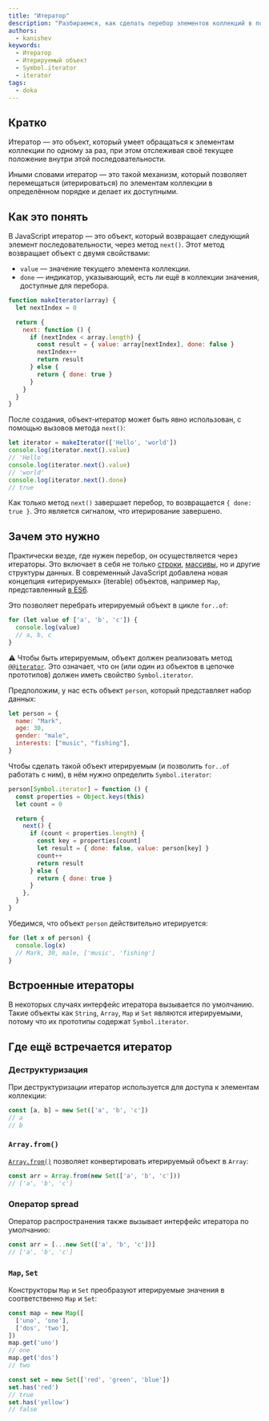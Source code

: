 ```yaml
---
title: "Итератор"
description: "Разбираемся, как сделать перебор элементов коллекций в порядке, котором хочется"
authors:
  - kanishev
keywords:
  - Итератор
  - Итерируемый объект
  - Symbol.iterator
  - iterator
tags:
  - doka
---
```


## Кратко

Итератор — это объект, который умеет обращаться к элементам коллекции по одному за раз, при этом отслеживая своё текущее положение внутри этой последовательности.

Иными словами итератор — это такой механизм, который позволяет перемещаться (итерироваться) по элементам коллекции в определённом порядке и делает их доступными.

## Как это понять

В JavaScript итератор — это объект, который возвращает следующий элемент последовательности, через метод `next()`. Этот метод возвращает объект с двумя свойствами:

- `value` — значение текущего элемента коллекции.
- `done` — индикатор, указывающий, есть ли ещё в коллекции значения, доступные для перебора.

```js
function makeIterator(array) {
  let nextIndex = 0

  return {
    next: function () {
      if (nextIndex < array.length) {
        const result = { value: array[nextIndex], done: false }
        nextIndex++
        return result
      } else {
        return { done: true }
      }
    }
  }
}
```

После создания, объект-итератор может быть явно использован, с помощью вызовов метода `next()`:

```js
let iterator = makeIterator(['Hello', 'world'])
console.log(iterator.next().value)
// 'Hello'
console.log(iterator.next().value)
// 'world'
console.log(iterator.next().done)
// true
```

Как только метод `next()` завершает перебор, то возвращается `{ done: true }`. Это является сигналом, что итерирование завершено.

## Зачем это нужно

Практически везде, где нужен перебор, он осуществляется через итераторы. Это включает в себя не только [строки](/js/string/), [массивы](/js/arrays/), но и другие структуры данных. В современный JavaScript добавлена новая концепция «итерируемых» (iterable) объектов, например `Map`, представленный [в ES6](https://262.ecma-international.org/6.0).

Это позволяет перебрать итерируемый объект в цикле `for..of`:

```js
for (let value of ['a', 'b', 'c']) {
  console.log(value)
  // a, b, c
}
```

<aside>

⚠️ Чтобы быть итерируемым, объект должен реализовать метод [`@@iterator`](https://tc39.es/ecma262/#sec-iteration). Это означает, что он (или один из объектов в цепочке прототипов) должен иметь свойство `Symbol.iterator`.

</aside>

Предположим, у нас есть объект `person`, который представляет набор данных:

```js
let person = {
  name: "Mark",
  age: 30,
  gender: "male",
  interests: ["music", "fishing"],
}
```

Чтобы сделать такой объект итерируемым (и позволить `for..of` работать с ним), в нём нужно определить `Symbol.iterator`:

```js
person[Symbol.iterator] = function () {
  const properties = Object.keys(this)
  let count = 0

  return {
    next() {
      if (count < properties.length) {
        const key = properties[count]
        let result = { done: false, value: person[key] }
        count++
        return result
      } else {
        return { done: true }
      }
    },
  }
}
```

Убедимся, что объект `person` действительно итерируется:

```js
for (let x of person) {
  console.log(x)
  // Mark, 30, male, ['music', 'fishing']
}
```

## Встроенные итераторы

В некоторых случаях интерфейс итератора вызывается по умолчанию. Такие объекты как `String`, `Array`, `Map` и `Set` являются итерируемыми, потому что их прототипы содержат `Symbol.iterator`.

## Где ещё встречается итератор

### Деструктуризация

При деструктуризации итератор используется для доступа к элементам коллекции:

```js
const [a, b] = new Set(['a', 'b', 'c'])
// a
// b
```

### `Array.from()`

[`Array.from()`](/js/array-from/) позволяет конвертировать итерируемый объект в `Array`:

```js
const arr = Array.from(new Set(['a', 'b', 'c']))
// ['a', 'b', 'c']
```

### Оператор spread

Оператор распространения также вызывает интерфейс итератора по умолчанию:

```js
const arr = [...new Set(['a', 'b', 'c'])]
// ['a', 'b', 'c']
```

### `Map`, `Set`

Конструкторы `Map` и `Set` преобразуют итерируемые значения в соответственно `Map` и `Set`:

```js
const map = new Map([
  ['uno', 'one'],
  ['dos', 'two'],
])
map.get('uno')
// one
map.get('dos')
// two

const set = new Set(['red', 'green', 'blue'])
set.has('red')
// true
set.has('yellow')
// false
```
